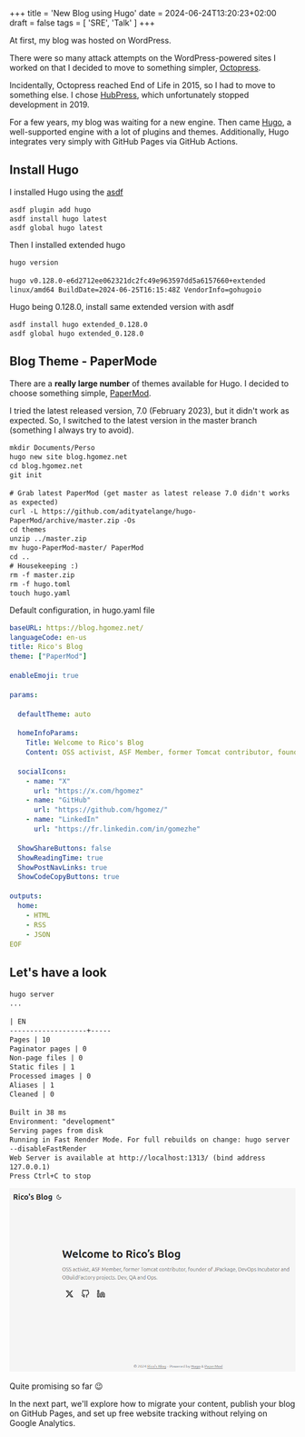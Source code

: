 +++
title = 'New Blog using Hugo'
date = 2024-06-24T13:20:23+02:00
draft = false
tags = [ 'SRE', 'Talk' ]
+++

At first, my blog was hosted on WordPress.

There were so many attack attempts on the WordPress-powered sites I worked on that I decided to move to something simpler, [Octopress](http://octopress.org/).

Incidentally, Octopress reached End of Life in 2015, so I had to move to something else. I chose [HubPress](https://github.com/HubPress), which unfortunately stopped development in 2019.

For a few years, my blog was waiting for a new engine. Then came [Hugo](https://gohugo.io/), a well-supported engine with a lot of plugins and themes. Additionally, Hugo integrates very simply with GitHub Pages via GitHub Actions.
## Install Hugo

I installed Hugo using the [asdf](https://asdf-vm.com/)

```
asdf plugin add hugo
asdf install hugo latest
asdf global hugo latest
```

Then I installed extended hugo

```
hugo version

hugo v0.128.0-e6d2712ee062321dc2fc49e963597dd5a6157660+extended linux/amd64 BuildDate=2024-06-25T16:15:48Z VendorInfo=gohugoio
```

Hugo being 0.128.0, install same extended version with asdf

```
asdf install hugo extended_0.128.0
asdf global hugo extended_0.128.0
```

## Blog Theme - PaperMode

There are a **really large number** of themes available for Hugo. I decided to choose something simple, [PaperMod](https://github.com/adityatelange/hugo-PaperMod).

I tried the latest released version, 7.0 (February 2023), but it didn't work as expected. So, I switched to the latest version in the master branch (something I always try to avoid).
 
```
mkdir Documents/Perso
hugo new site blog.hgomez.net
cd blog.hgomez.net
git init

# Grab latest PaperMod (get master as latest release 7.0 didn't works as expected)
curl -L https://github.com/adityatelange/hugo-PaperMod/archive/master.zip -Os
cd themes
unzip ../master.zip
mv hugo-PaperMod-master/ PaperMod
cd ..
# Housekeeping :)
rm -f master.zip
rm -f hugo.toml 
touch hugo.yaml
```

Default configuration, in hugo.yaml file
```title=hugo.yaml
baseURL: https://blog.hgomez.net/
languageCode: en-us
title: Rico's Blog
theme: ["PaperMod"]

enableEmoji: true

params:

  defaultTheme: auto

  homeInfoParams:
    Title: Welcome to Rico's Blog
    Content: OSS activist, ASF Member, former Tomcat contributor, founder of JPackage, DevOps Incubator and OBuildFactory projects. Dev, QA and Ops. 

  socialIcons: 
    - name: "X"
      url: "https://x.com/hgomez"
    - name: "GitHub"
      url: "https://github.com/hgomez/"
    - name: "LinkedIn"
      url: "https://fr.linkedin.com/in/gomezhe"

  ShowShareButtons: false
  ShowReadingTime: true
  ShowPostNavLinks: true
  ShowCodeCopyButtons: true

outputs:
  home:
    - HTML
    - RSS
    - JSON
EOF
```
## Let's have a look

```
hugo server
...

| EN
-------------------+-----
Pages | 10
Paginator pages | 0
Non-page files | 0
Static files | 1
Processed images | 0
Aliases | 1
Cleaned | 0

Built in 38 ms
Environment: "development"
Serving pages from disk
Running in Fast Render Mode. For full rebuilds on change: hugo server --disableFastRender
Web Server is available at http://localhost:1313/ (bind address 127.0.0.1)
Press Ctrl+C to stop
```

![first blog](blog0.png)

Quite promising so far 😉

In the next part, we'll explore how to migrate your content, publish your blog on GitHub Pages, and set up free website tracking without relying on Google Analytics.